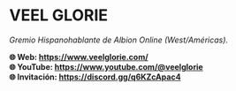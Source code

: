 # VEEL GLORIE

*Gremio Hispanohablante de Albion Online (West/Américas).*

**🌐 Web: https://www.veelglorie.com/** \
**🌐 YouTube: https://www.youtube.com/@veelglorie** \
**🌐 Invitación: https://discord.gg/q6KZcApac4**
